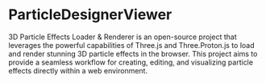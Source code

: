 # ParticleDesignerViewer
3D Particle Effects Loader &amp; Renderer is an open-source project that leverages the powerful capabilities of Three.js and Three.Proton.js to load and render stunning 3D particle effects in the browser. This project aims to provide a seamless workflow for creating, editing, and visualizing particle effects directly within a web environment.

